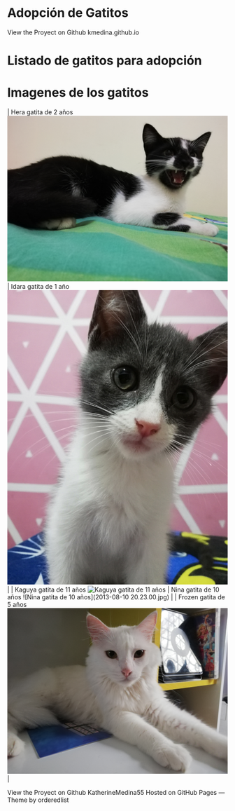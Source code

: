 # Adopción de Gatitos

View the Proyect on Github kmedina.github.io

# Listado de gatitos para adopción

# Imagenes de los gatitos


| Hera gatita de 2 años ![Hera gatita de 2 años](IMG_20210425_204426.jpg) | Idara gatita de 1 año ![Idara gatita de 1 año](IMG_20220706_231213.jpg) | 
| Kaguya gatita de 11 años ![Kaguya gatita de 11 años](IMG_20210709_114408.jpg) | Nina gatita de 10 años ![Nina gatita de 10 años](2013-08-10 20.23.00.jpg) | 
| Frozen gatita de 5 años ![Frozen gatita de 5 años](IMG_20210531_111146.jpg)  |



View the Proyect on Github KatherineMedina55
Hosted on GitHub Pages — Theme by orderedlist

